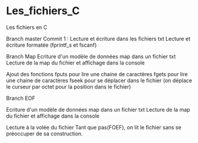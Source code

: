 # Les_fichiers_C
Les fichiers en C

Branch master 
Commit 1 : 
Lecture et écriture dans les fichiers txt
Lecture et écriture formatée (fprintf_s et fscanf)

Branch Map Ecriture d'un modèle de données map dans un fichier txt Lecture de la map du fichier et affichage dans la console

Ajout des fonctions fputs pour lire une chaine de caractères fgets pour lire une chaine de caractères fseek pour se déplacer dans le fichier (on déplace le curseur par octet pour la position dans le fichier)

Branch EOF

Ecriture d'un modèle de données map dans un fichier txt Lecture de la map du fichier et affichage dans la console

Lecture à la volée du fichier
Tant que pas(FOEF), on lit le fichier sans se préoccuper de sa construction.
